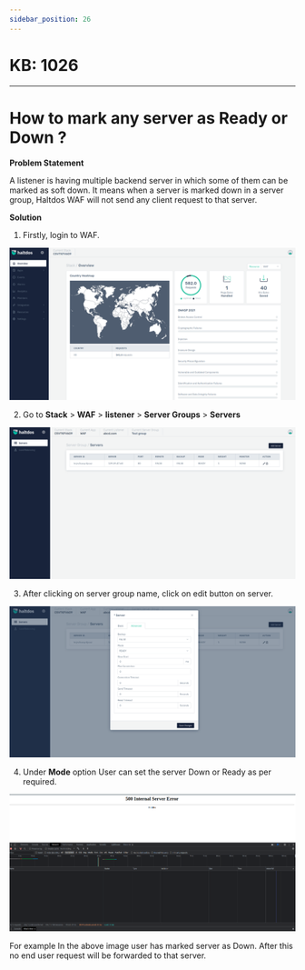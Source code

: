 ```yaml
---
sidebar_position: 26
---
```


# KB: 1026
-----------

# How to mark any server as  Ready or Down ?

**Problem Statement**

A listener is having multiple backend server in which some of them can be marked as soft down. It means when a  server is marked down in a server group, Haltdos WAF will not send any client request to that server.

**Solution**

1. Firstly, login to WAF.

![kb-1026](/img/waf/kb/v2/overview_kb_1026_1.png)

2. Go to **Stack** > **WAF** > **listener** > **Server Groups** > **Servers**

![kb-1026](/img/waf/kb/v2/servers_kb_1026_2.png)

3. After clicking on server group name, click on edit button on server. 

![kb-1026](/img/waf/kb/v2/edit_servers_kb_1026_3.png)

4. Under **Mode** option User can set the server Down or Ready as per required.

![kb-1026](/img/waf/tutorials/aaaa.png)

For example In the above image user has marked  server as Down. After this no end user request will be forwarded to that server.